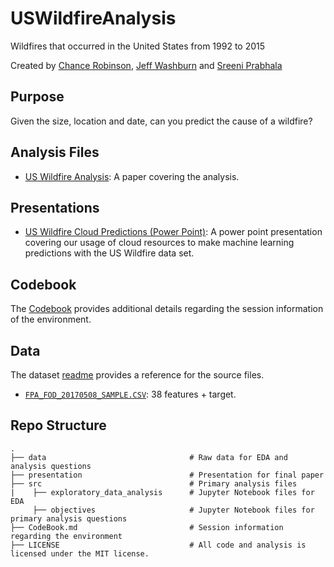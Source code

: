 # USWildfireAnalysis
Wildfires that occurred in the United States from 1992 to 2015

Created by [Chance Robinson](https://github.com/RobinsonCW), [Jeff Washburn](https://github.com/jwashbur65) and [Sreeni Prabhala](https://github.com/sreenip06)

## Purpose
Given the size, location and date, can you predict the cause of a wildfire?


## Analysis Files

* [US Wildfire Analysis](https://github.com/RobinsonCW/USWildfireAnalysis/blob/master/src/objectives/python/USWildfireAnalysis.ipynb): A paper covering the analysis.


## Presentations

* [US Wildfire Cloud Predictions (Power Point)](https://github.com/RobinsonCW/USWildfireAnalysis/blob/master/presentation/DS7346_Cloud_Computing_Presentation.pptx):  A power point presentation covering our usage of cloud resources to make machine learning predictions with the US Wildfire data set.


## Codebook
The [Codebook](https://github.com/RobinsonCW/PUBGFinishPlacementAnalysis/blob/master/CodeBook.md) provides additional details regarding the session information of the environment.


## Data

The dataset [readme](https://github.com/RobinsonCW/USWildfireAnalysis/blob/master/data/README.md) provides a reference for the source files.

* [`FPA_FOD_20170508_SAMPLE.CSV`](https://github.com/RobinsonCW/USWildfireAnalysis/blob/master/data/FPA_FOD_20170508_SAMPLE.CSV):  38 features + target.


## Repo Structure
    .
    ├── data                                # Raw data for EDA and analysis questions
    ├── presentation                        # Presentation for final paper
    ├── src                                 # Primary analysis files
    |    ├── exploratory_data_analysis      # Jupyter Notebook files for EDA
         ├── objectives                     # Jupyter Notebook files for primary analysis questions
    ├── CodeBook.md                         # Session information regarding the environment
    ├── LICENSE                             # All code and analysis is licensed under the MIT license.
